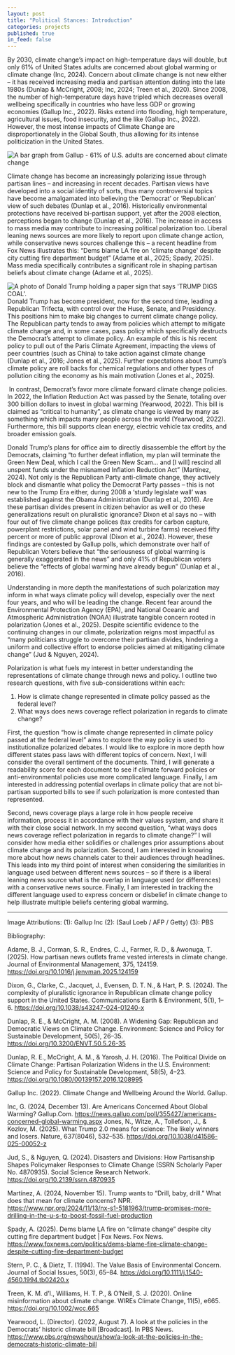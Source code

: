 ```yaml
---
layout: post
title: "Political Stances: Introduction"
categories: projects
published: true
in_feed: false
---
```


By 2030, climate change’s impact on high-temperature days will double, but only 61% of United States adults are concerned about global warming or climate change (Inc, 2024). Concern about climate change is not new either – it has received increasing media and partisan attention dating into the late 1980s (Dunlap & McCright, 2008; Inc, 2024; Treen et al., 2020). Since 2008, the number of high-temperature days have tripled which decreases overall wellbeing specifically in countries who have less GDP or growing economies (Gallup Inc., 2022). Risks extend into flooding, high temperature, agricultural issues, food insecurity, and the like (Gallup Inc., 2022). However, the most intense impacts of Climate Change are disproportionately in the Global South, thus allowing for its intense politicization in the United States. 

 <section>
	<div class="box alt">
		<div class="row gtr-50 gtr-uniform">
			<div class="col-12"><span class="image fit"><img src="/assets/images/gallup_concern.png" alt="A bar graph from Gallup - 61% of U.S. adults are concerned about climate change"  /></span> 
			</div>
		</div>
	</div>
</section>

Climate change has become an increasingly polarizing issue through partisan lines – and increasing in recent decades. Partisan views have developed into a social identity of sorts, thus many controversial topics have become amalgamated into believing the ‘Democrat’ or ‘Republican’ view of such debates (Dunlap et al., 2016). Historically environmental protections have received bi-partisan support, yet after the 2008 election, perceptions began to change (Dunlap et al., 2016). The increase in access to mass media may contribute to increasing political polarization too. Liberal leaning news sources are more likely to report upon climate change action, while conservative news sources challenge this – a recent headline from Fox News illustrates this: “Dems blame LA fire on 'climate change' despite city cutting fire department budget” (Adame et al., 2025; Spady, 2025). Mass media specifically contributes a significant role in shaping partisan beliefs about climate change (Adame et al., 2025).

<section>
		<p><span class="image left"><img src="/assets/images/trump digs coal.png" alt="A photo of Donald Trump holding a paper sign that says 'TRUMP DIGS COAL'."  /></span> Donald Trump has become president, now for the second time, leading a Republican Trifecta, with control over the Huse, Senate, and Presidency. This positions him to make big changes to current climate change policy. The Republican party tends to away from policies which attempt to mitigate climate change and, in some cases, pass policy which specifically destructs the Democrat’s attempt to climate policy. An example of this is his recent policy to pull out of the Paris Climate Agreement, impacting the views of peer countries (such as China) to take action against climate change (Dunlap et al., 2016; Jones et al., 2025). Further expectations about Trump’s climate policy are roll backs for chemical regulations and other types of pollution citing the economy as his main motivation (Jones et al., 2025). </p>
		<p><span class="image right"><img src="/assets/images/democrats.jpg" alt="" /></span> In contrast, Democrat’s favor more climate forward climate change policies. In 2022, the Inflation Reduction Act was passed by the Senate, totaling over 300 billion dollars to invest in global warming (Yearwood, 2022). This bill is claimed as “critical to humanity”, as climate change is viewed by many as something which impacts many people across the world (Yearwood, 2022). Furthermore, this bill supports clean energy, electric vehicle tax credits, and broader emission goals. </p>
	</section>

Donald Trump’s plans for office aim to directly disassemble the effort by the Democrats, claiming “to further defeat inflation, my plan will terminate the Green New Deal, which I call the Green New Scam… and [I will] rescind all unspent funds under the misnamed Inflation Reduction Act” (Martínez, 2024). Not only is the Republican Party anti-climate change, they actively block and dismantle what policy the Democrat Party passes – this is not new to the Trump Era either, during 2008 a ‘sturdy legislate wall’ was established against the Obama Administration (Dunlap et al., 2016). Are these partisan divides present in citizen behavior as well or do these generalizations result on pluralistic ignorance? Dixon et al says no – with four out of five climate change polices (tax credits for carbon capture, powerplant restrictions, solar panel and wind turbine farms) received fifty percent or more of public approval (Dixon et al., 2024). However, these findings are contested by Gallup polls, which demonstrate over half of Republican Voters believe that “the seriousness of global warming is generally exaggerated in the news” and only 41% of Republican voters believe the “effects of global warming have already begun” (Dunlap et al., 2016).

Understanding in more depth the manifestations of such polarization may inform in what ways climate policy will develop, especially over the next four years, and who will be leading the change. Recent fear around the Environmental Protection Agency (EPA), and National Oceanic and Atmospheric Administration (NOAA) illustrate tangible concern rooted in polarization (Jones et al., 2025). Despite scientific evidence to the continuing changes in our climate, polarization reigns most impactful as “many politicians struggle to overcome their partisan divides, hindering a uniform and collective effort to endorse policies aimed at mitigating climate change” (Jud & Nguyen, 2024). 

Polarization is what fuels my interest in better understanding the representations of climate change through news and policy. I outline two research questions, with five sub-considerations within each:
1.	How is climate change represented in climate policy passed as the federal level?
2.	What ways does news coverage reflect polarization in regards to climate change?

First, the question “how is climate change represented in climate policy passed at the federal level” aims to explore the way policy is used to institutionalize polarized debates. I would like to explore in more depth how different states pass laws with different topics of concern. Next, I will consider the overall sentiment of the documents. Third, I will generate a readability score for each document to see if climate forward policies or anti-environmental policies use more complicated language. Finally, I am interested in addressing potential overlaps in climate policy that are not bi-partisan supported bills to see if such polarization is more contested than represented.

Second, news coverage plays a large role in how people receive information, process it in accordance with their values system, and share it with their close social network. In my second question, “what ways does news coverage reflect polarization in regards to climate change?” I will consider how media either solidifies or challenges prior assumptions about climate change and its polarization. Second, I am interested in knowing more about how news channels cater to their audiences through headlines. This leads into my third point of interest when considering the similarities in language used between different news sources – so if there is a liberal leaning news source what is the overlap in language used (or differences) with a conservative news source. Finally, I am interested in tracking the different language used to express concern or disbelief in climate change to help illustrate multiple beliefs centering global warming. 



---
Image Attributions:
(1): Gallup Inc 
(2): (Saul Loeb / AFP / Getty)
(3): PBS

Bibliography:

Adame, B. J., Corman, S. R., Endres, C. J., Farmer, R. D., & Awonuga, T. (2025). How partisan news outlets frame vested interests in climate change. Journal of Environmental Management, 375, 124159. https://doi.org/10.1016/j.jenvman.2025.124159

Dixon, G., Clarke, C., Jacquet, J., Evensen, D. T. N., & Hart, P. S. (2024). The complexity of pluralistic ignorance in Republican climate change policy support in the United States. Communications Earth & Environment, 5(1), 1–6. https://doi.org/10.1038/s43247-024-01240-x

Dunlap, R. E., & McCright, A. M. (2008). A Widening Gap: Republican and Democratic Views on Climate Change. Environment: Science and Policy for Sustainable Development, 50(5), 26–35. https://doi.org/10.3200/ENVT.50.5.26-35

Dunlap, R. E., McCright, A. M., & Yarosh, J. H. (2016). The Political Divide on Climate Change: Partisan Polarization Widens in the U.S. Environment: Science and Policy for Sustainable Development, 58(5), 4–23. https://doi.org/10.1080/00139157.2016.1208995

Gallup Inc. (2022). Climate Change and Wellbeing Around the World. Gallup.

Inc, G. (2024, December 13). Are Americans Concerned About Global Warming? Gallup.Com. https://news.gallup.com/poll/355427/americans-concerned-global-warming.aspx
Jones, N., Witze, A., Tollefson, J., & Kozlov, M. (2025). What Trump 2.0 means for science: The likely winners and losers. Nature, 637(8046), 532–535. https://doi.org/10.1038/d41586-025-00052-z

Jud, S., & Nguyen, Q. (2024). Disasters and Divisions: How Partisanship Shapes Policymaker Responses to Climate Change (SSRN Scholarly Paper No. 4870935). Social Science Research Network. https://doi.org/10.2139/ssrn.4870935

Martínez, A. (2024, November 15). Trump wants to “Drill, baby, drill.” What does that mean for climate concerns? NPR. https://www.npr.org/2024/11/13/nx-s1-5181963/trump-promises-more-drilling-in-the-u-s-to-boost-fossil-fuel-production

Spady, A. (2025). Dems blame LA fire on “climate change” despite city cutting fire department budget | Fox News. Fox News. https://www.foxnews.com/politics/dems-blame-fire-climate-change-despite-cutting-fire-department-budget

Stern, P. C., & Dietz, T. (1994). The Value Basis of Environmental Concern. Journal of Social Issues, 50(3), 65–84. https://doi.org/10.1111/j.1540-4560.1994.tb02420.x

Treen, K. M. d’I., Williams, H. T. P., & O’Neill, S. J. (2020). Online misinformation about climate change. WIREs Climate Change, 11(5), e665. https://doi.org/10.1002/wcc.665

Yearwood, L. (Director). (2022, August 7). A look at the policies in the Democrats’ historic climate bill [Broadcast]. In PBS News. https://www.pbs.org/newshour/show/a-look-at-the-policies-in-the-democrats-historic-climate-bill


